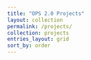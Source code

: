 ```yaml
---
title: "OPS 2.0 Projects"
layout: collection
permalink: /projects/
collection: projects
entries_layout: grid
sort_by: order
---
```

